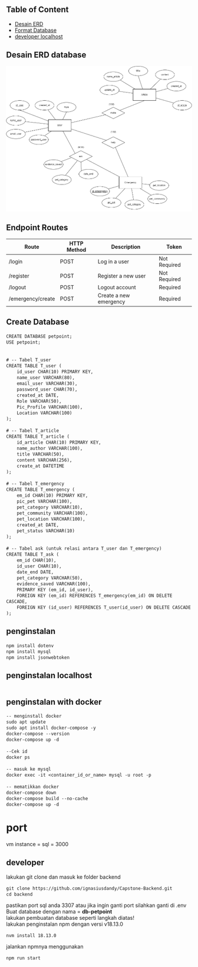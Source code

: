 ## Table of Content
- [Desain ERD](#desain-erd-database)
- [Format Database](#create-database)
- [developer localhost](#developer)

## Desain ERD database
![alt text](https://github.com/ignasiusdandy/Capstone-Backend/blob/master/src/petshop.png?raw=true)


## Endpoint Routes
| Route                  | HTTP Method | Description                 | Token        |
| ---------------------- | ----------- | --------------------------- | ------------ |
| /login                 | POST        | Log in a user               | Not Required |
| /register              | POST        | Register a new user         | Not Required |
| /logout                | POST        | Logout account              | Required     |
| /emergency/create      | POST        | Create a new emergency      | Required     |

## Create Database
```
CREATE DATABASE petpoint;
USE petpoint;


# -- Tabel T_user
CREATE TABLE T_user (
    id_user CHAR(10) PRIMARY KEY,
    name_user VARCHAR(80),
    email_user VARCHAR(30),
    password_user CHAR(70),
    created_at DATE,
    Role VARCHAR(50),
    Pic_Profile VARCHAR(100),
    Location VARCHAR(100)
);

# -- Tabel T_article
CREATE TABLE T_article (
    id_article CHAR(10) PRIMARY KEY,
    name_author VARCHAR(100),
    title VARCHAR(50),
    content VARCHAR(256),
    create_at DATETIME
);

# -- Tabel T_emergency
CREATE TABLE T_emergency (
    em_id CHAR(10) PRIMARY KEY,
    pic_pet VARCHAR(100),
    pet_category VARCHAR(10),
    pet_community VARCHAR(100),
    pet_location VARCHAR(100),
    created_at DATE,
    pet_status VARCHAR(10)
);

# -- Tabel ask (untuk relasi antara T_user dan T_emergency)
CREATE TABLE T_ask (
    em_id CHAR(10),
    id_user CHAR(10),
    date_end DATE,
    pet_category VARCHAR(50),
    evidence_saved VARCHAR(100),
    PRIMARY KEY (em_id, id_user),
    FOREIGN KEY (em_id) REFERENCES T_emergency(em_id) ON DELETE CASCADE,
    FOREIGN KEY (id_user) REFERENCES T_user(id_user) ON DELETE CASCADE
);
```

## penginstalan
```
npm install dotenv
npm install mysql
npm install jsonwebtoken
```

## penginstalan localhost
```

```

## penginstalan with docker
```
-- menginstall docker
sudo apt update
sudo apt install docker-compose -y
docker-compose --version
docker-compose up -d

--Cek id
docker ps

-- masuk ke mysql
docker exec -it <container_id_or_name> mysql -u root -p

-- mematikkan docker
docker-compose down
docker-compose build --no-cache
docker-compose up -d
```

# port
vm instance =
sql = 3000

## developer
lakukan git clone dan masuk ke folder backend
```
git clone https://github.com/ignasiusdandy/Capstone-Backend.git
cd backend
``` 
pastikan port sql anda 3307 atau jika ingin ganti port silahkan ganti di .env <br>
Buat database dengan nama = **db-petpoint** <br>
lakukan pembuatan database seperti langkah diatas! <br>
lakukan penginstalan npm dengan versi v18.13.0 <br>
```
nvm install 18.13.0
```
jalankan npmnya menggunakan
```
npm run start
```